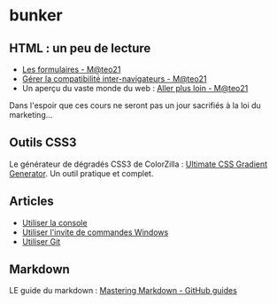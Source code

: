 bunker
======

## HTML : un peu de lecture
- [Les formulaires - M@teo21](http://openclassrooms.com/courses/apprenez-a-creer-votre-site-web-avec-html5-et-css3/les-formulaires-8)
- [Gérer la compatibilité inter-navigateurs - M@teo21](http://openclassrooms.com/courses/apprenez-a-creer-votre-site-web-avec-html5-et-css3/gerer-la-compatibilite-entre-les-navigateurs)
- Un aperçu du vaste monde du web : [Aller plus loin - M@teo21](http://openclassrooms.com/courses/apprenez-a-creer-votre-site-web-avec-html5-et-css3/aller-plus-loin-1)

Dans l'espoir que ces cours ne seront pas un jour sacrifiés à la loi du marketing...

## Outils CSS3
Le générateur de dégradés CSS3 de ColorZilla : [Ultimate CSS Gradient Generator](www.colorzilla.com/gradient-editor/). Un outil pratique et complet.

## Articles
- [Utiliser la console](articles/HOW-TO-USE-BASH.md)
- [Utiliser l'invite de commandes Windows](articles/HOW-TO-USE-DOS.md)
- [Utiliser Git](articles/HOW-TO-USE-GIT.md)

## Markdown
LE guide du markdown : [Mastering Markdown - GitHub guides](https://guides.github.com/features/mastering-markdown/)
